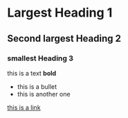 # Largest Heading 1
## Second largest Heading 2
### smallest Heading 3

this is a text **bold**

- this is a bullet
- this is another one

[this is a link](www.google.com)